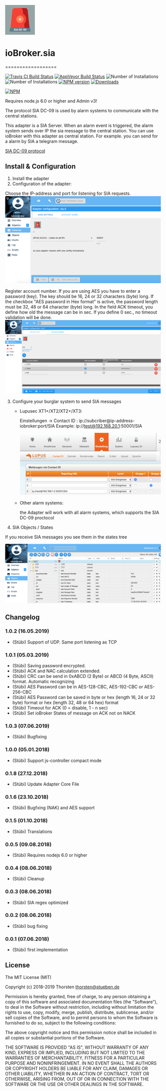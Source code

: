![Logo](admin/sia.png)

# ioBroker.sia
==================

[![Travis CI Build Status](https://travis-ci.org/schmupu/ioBroker.sia.svg?branch=master)](https://travis-ci.org/schmupu/ioBroker.sia)
[![AppVeyor Build Status](https://ci.appveyor.com/api/projects/status/github/schmupu/ioBroker.sia?branch=master&svg=true)](https://ci.appveyor.com/project/schmupu/ioBroker-sia/)
![Number of Installations](http://iobroker.live/badges/sia-installed.svg) ![Number of Installations](http://iobroker.live/badges/sia-stable.svg) [![NPM version](http://img.shields.io/npm/v/iobroker.sia.svg)](https://www.npmjs.com/package/iobroker.sia)
[![Downloads](https://img.shields.io/npm/dm/iobroker.sia.svg)](https://www.npmjs.com/package/iobroker.sia)

[![NPM](https://nodei.co/npm/iobroker.sia.png?downloads=true)](https://nodei.co/npm/iobroker.sia/)

Requires node.js 6.0 or higher and Admin v3!

The protocol SIA DC-09 is used by alarm systems to communicate with the central stations.

This adapter is a SIA Server. When an alarm event is triggered, the alarm system sends over IP the sia message to the central station.
You can use ioBroker with this adapter as central station. For example. you can send for a alarm by SIA a telegram message.  

[SIA DC-09 protocol](https://www.yumpu.com/en/document/view/47594214/dc-09-preparing-for-ansi-public-review-security-industry-)

## Install & Configuration

1. Install the adapter
2. Configuration of the adapter:

  Choose the IP-address and port for listening for SIA requests.
  ![sia_adapter1](admin/sia_adapter1.png)
 
  Register account number. If you are using AES you have to enter a password (key). The key should be 16, 24 or 32 characters (byte) long.
  If the checkbox "AES password in Hex format" is active, the password length must be 32, 48 or 64 character (byte) long.
  In the field ACK timeout, you define how old the message can be in sec. If you define 0 sec., no timeout validation will be done.
  ![sia_adapter2](admin/sia_adapter2.png)

3. Configure your burglar system to send SIA messages

    * Lupusec XT1+/XT2/XT2+/XT3:

      Einstellungen -> Contact ID : ip://subcriber@ip-address-iobroker:port/SIA
      Example: ip://test@192.168.20.1:50001/SIA

      ![sia_lupusec1](admin/sia_lupusec1.png)

    * Other alarm systems:

      the Adapter will work with all alarm systems, which supports
      the SIA DC-09 proctocol

4. SIA Objects / States

If you receive SIA messages you see them in the states tree

![sia_adapter3](admin/sia_adapter3.png)


## Changelog

### 1.0.2 (16.05.2019)
* (Stübi) Support of UDP. Same port listening as TCP 

### 1.0.1 (05.03.2019)
* (Stübi) Saving password encrypted. 
* (Stübi) ACK and NAC calculation extended.
* (Stübi) CRC can be send in 0xABCD (2 Byte) or ABCD (4 Byte, ASCII) format. Automatic recognizing
* (Stübi) AES Password can be in AES-128-CBC, AES-192-CBC or AES-256-CBC
* (Stübi) AES Password can be saved in byte or hex (length 16, 24 or 32 byte) format or hex (length 32, 48 or 64 hex) format
* (Stübi) Timeout for ACK (0 = disable, 1 - n sec)
* (Stübi) Set ioBroker States of message on ACK not on NACK


### 1.0.3 (07.06.2019)
* (Stübi) Bugfixing

### 1.0.0 (05.01.2018)
* (Stübi) Support js-controller compact mode 

### 0.1.8 (27.12.2018)
* (Stübi) Update Adapter Core File

### 0.1.6 (23.10.2018)
* (Stübi) Bugfxing (NAK) and AES support

### 0.1.5 (01.10.2018)
* (Stübi) Translations

### 0.0.5 (09.08.2018)
* (Stübi) Requires nodejs 6.0 or higher

### 0.0.4 (08.06.2018)
* (Stübi) Cleanup

### 0.0.3 (08.06.2018)
* (Stübi) SIA regex optimized

### 0.0.2 (08.06.2018)
* (Stübi) bug fixing

### 0.0.1 (07.06.2018)
* (Stübi) first implementation


## License
The MIT License (MIT)

Copyright (c) 2018-2019 Thorsten <thorsten@stueben.de>

Permission is hereby granted, free of charge, to any person obtaining a copy
of this software and associated documentation files (the "Software"), to deal
in the Software without restriction, including without limitation the rights
to use, copy, modify, merge, publish, distribute, sublicense, and/or sell
copies of the Software, and to permit persons to whom the Software is
furnished to do so, subject to the following conditions:

The above copyright notice and this permission notice shall be included in
all copies or substantial portions of the Software.

THE SOFTWARE IS PROVIDED "AS IS", WITHOUT WARRANTY OF ANY KIND, EXPRESS OR
IMPLIED, INCLUDING BUT NOT LIMITED TO THE WARRANTIES OF MERCHANTABILITY,
FITNESS FOR A PARTICULAR PURPOSE AND NONINFRINGEMENT. IN NO EVENT SHALL THE
AUTHORS OR COPYRIGHT HOLDERS BE LIABLE FOR ANY CLAIM, DAMAGES OR OTHER
LIABILITY, WHETHER IN AN ACTION OF CONTRACT, TORT OR OTHERWISE, ARISING FROM,
OUT OF OR IN CONNECTION WITH THE SOFTWARE OR THE USE OR OTHER DEALINGS IN
THE SOFTWARE.
